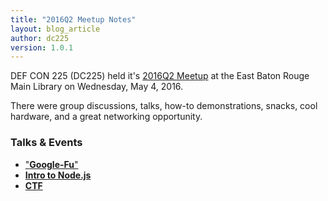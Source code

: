 ```yaml
---
title: "2016Q2 Meetup Notes"
layout: blog_article
author: dc225
version: 1.0.1
---
```


DEF CON 225 (DC225) held it's [2016Q2 Meetup](/blog/2016/q2-meetup.html) at the East Baton Rouge Main Library on Wednesday, May 4, 2016.

There were group discussions, talks, how-to demonstrations, snacks, cool hardware, and a great networking opportunity.

### Talks & Events
  - ["**Google-Fu**"](https://docs.google.com/presentation/d/1LTjI_0xtEc5oYfb-XZMpK9uqLWU9fTl2PJ1ATqZsqJI/pub?start=false&loop=false&delayms=30000)
  - [**Intro to Node.js**](https://github.com/dc225/btc-console)
  - [**CTF**](https://www.defcon.org/html/links/dc-ctf.html)
